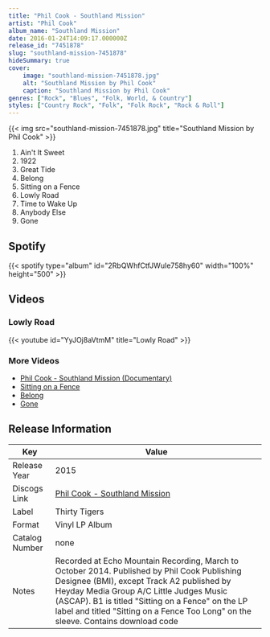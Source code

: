```yaml
---
title: "Phil Cook - Southland Mission"
artist: "Phil Cook"
album_name: "Southland Mission"
date: 2016-01-24T14:09:17.000000Z
release_id: "7451878"
slug: "southland-mission-7451878"
hideSummary: true
cover:
    image: "southland-mission-7451878.jpg"
    alt: "Southland Mission by Phil Cook"
    caption: "Southland Mission by Phil Cook"
genres: ["Rock", "Blues", "Folk, World, & Country"]
styles: ["Country Rock", "Folk", "Folk Rock", "Rock & Roll"]
---
```


{{< img src="southland-mission-7451878.jpg" title="Southland Mission by Phil Cook" >}}

<!-- section break -->

1. Ain't It Sweet
2. 1922
3. Great Tide
4. Belong
5. Sitting on a Fence
6. Lowly Road
7. Time to Wake Up
8. Anybody Else
9. Gone

<!-- section break -->


## Spotify
{{< spotify type="album" id="2RbQWhfCtfJWuIe758hy60" width="100%" height="500" >}}



## Videos
### Lowly Road
{{< youtube id="YyJOj8aVtmM" title="Lowly Road" >}}<br>

### More Videos

- [Phil Cook - Southland Mission (Documentary)](https://www.youtube.com/watch?v=k_4TyQ1s_Lc)
- [Sitting on a Fence](https://www.youtube.com/watch?v=ywiDx38-a_E)
- [Belong](https://www.youtube.com/watch?v=wwlvhhmYx3Q)
- [Gone](https://www.youtube.com/watch?v=wlO7QYMb2aU)


## Release Information
|  Key           | Value                                                |
| ---------------| ---------------------------------------------------- |
| Release Year   | 2015                                   |
| Discogs Link   | [Phil Cook - Southland Mission](https://www.discogs.com/release/7451878-Phil-Cook-Southland-Mission) |
| Label          | Thirty Tigers |
| Format         | Vinyl LP Album |
| Catalog Number | none |
| Notes | Recorded at Echo Mountain Recording, March to October 2014.  Published by Phil Cook Publishing Designee (BMI), except Track A2 published by Heyday Media Group A/C Little Judges Music (ASCAP).  B1 is titled "Sitting on a Fence" on the LP label and titled "Sitting on a Fence Too Long" on the sleeve.  Contains download code |